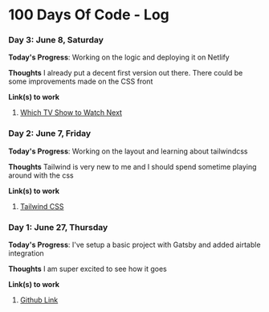 # 100 Days Of Code - Log

### Day 3: June 8, Saturday

**Today's Progress**: Working on the logic and deploying it on Netlify

**Thoughts** I already put a decent first version out there. There could be some improvements made on the CSS front  

**Link(s) to work**
1. [Which TV Show to Watch Next](https://which-tv-show-to-watch-next.netlify.app)

### Day 2: June 7, Friday

**Today's Progress**: Working on the layout and learning about tailwindcss

**Thoughts** Tailwind is very new to me and I should spend sometime playing around with the css 

**Link(s) to work**
1. [Tailwind CSS](https://tailwindcss.com/docs)

### Day 1: June 27, Thursday

**Today's Progress**: I've setup a basic project with Gatsby and added airtable integration

**Thoughts** I am super excited to see how it goes

**Link(s) to work**
1. [Github Link](https://github.com/yeswanth/which-tv-show-to-watch)

